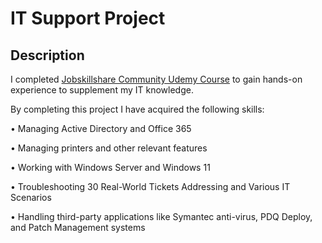 <h1>IT Support Project</h1>

<h2>Description</h2>

I completed [Jobskillshare Community Udemy Course](https://www.udemy.com/course/it-support-project-for-it-professionals/) to gain hands-on experience to supplement my IT knowledge.

By completing this project I have acquired the following skills:

• Managing Active Directory and Office 365

• Managing printers and other relevant features

• Working with Windows Server and Windows 11

• Troubleshooting 30 Real-World Tickets Addressing and Various IT Scenarios

• Handling third-party applications like Symantec anti-virus, PDQ Deploy, and Patch Management systems

<br />

</p>

<!--
 ```diff
- text in red
+ text in green
! text in orange
# text in gray
@@ text in purple (and bold)@@
```
--!>
